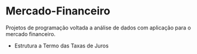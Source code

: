 # Mercado-Financeiro
Projetos de programação voltada a análise de dados com aplicação para o mercado financeiro. 
* Estrutura a Termo das Taxas de Juros
